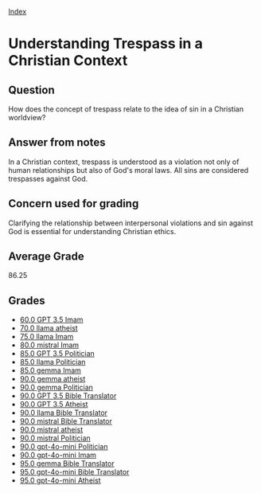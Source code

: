 
[Index](../index.md)
# Understanding Trespass in a Christian Context
## Question
How does the concept of trespass relate to the idea of sin in a Christian worldview?

## Answer from notes
In a Christian context, trespass is understood as a violation not only of human relationships but also of God's moral laws. All sins are considered trespasses against God.

## Concern used for grading
Clarifying the relationship between interpersonal violations and sin against God is essential for understanding Christian ethics.

## Average Grade
86.25

## Grades
 * [60.0 GPT 3.5 Imam](../answers/GPT_3.5_Imam/Understanding_Trespass_in_a_Christian_Context.md)
 * [70.0 llama atheist](../answers/llama_atheist/Understanding_Trespass_in_a_Christian_Context.md)
 * [75.0 llama Imam](../answers/llama_Imam/Understanding_Trespass_in_a_Christian_Context.md)
 * [80.0 mistral Imam](../answers/mistral_Imam/Understanding_Trespass_in_a_Christian_Context.md)
 * [85.0 GPT 3.5 Politician](../answers/GPT_3.5_Politician/Understanding_Trespass_in_a_Christian_Context.md)
 * [85.0 llama Politician](../answers/llama_Politician/Understanding_Trespass_in_a_Christian_Context.md)
 * [85.0 gemma Imam](../answers/gemma_Imam/Understanding_Trespass_in_a_Christian_Context.md)
 * [90.0 gemma atheist](../answers/gemma_atheist/Understanding_Trespass_in_a_Christian_Context.md)
 * [90.0 gemma Politician](../answers/gemma_Politician/Understanding_Trespass_in_a_Christian_Context.md)
 * [90.0 GPT 3.5 Bible Translator](../answers/GPT_3.5_Bible_Translator/Understanding_Trespass_in_a_Christian_Context.md)
 * [90.0 GPT 3.5 Atheist](../answers/GPT_3.5_Atheist/Understanding_Trespass_in_a_Christian_Context.md)
 * [90.0 llama Bible Translator](../answers/llama_Bible_Translator/Understanding_Trespass_in_a_Christian_Context.md)
 * [90.0 mistral Bible Translator](../answers/mistral_Bible_Translator/Understanding_Trespass_in_a_Christian_Context.md)
 * [90.0 mistral atheist](../answers/mistral_atheist/Understanding_Trespass_in_a_Christian_Context.md)
 * [90.0 mistral Politician](../answers/mistral_Politician/Understanding_Trespass_in_a_Christian_Context.md)
 * [90.0 gpt-4o-mini Politician](../answers/gpt-4o-mini_Politician/Understanding_Trespass_in_a_Christian_Context.md)
 * [90.0 gpt-4o-mini Imam](../answers/gpt-4o-mini_Imam/Understanding_Trespass_in_a_Christian_Context.md)
 * [95.0 gemma Bible Translator](../answers/gemma_Bible_Translator/Understanding_Trespass_in_a_Christian_Context.md)
 * [95.0 gpt-4o-mini Bible Translator](../answers/gpt-4o-mini_Bible_Translator/Understanding_Trespass_in_a_Christian_Context.md)
 * [95.0 gpt-4o-mini Atheist](../answers/gpt-4o-mini_Atheist/Understanding_Trespass_in_a_Christian_Context.md)
